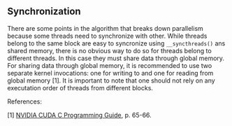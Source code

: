 ## Synchronization

There are some points in the algorithm that breaks down parallelism because some threads need to synchronize with other. 
While threads belong to the same block are easy to syncronize using `__syncthreads()` ans shared memory, there is no obvious
way to do so for threads belong to different threads. In this case they must share data through global memory. For sharing data through global memory,
it is recommended to use two separate kernel invocations: one for writing to and one for reading from global memory [1]. 
It is important to note that one should not rely on any executation order of threads from different blocks. 


References:  

[1] [NVIDIA CUDA C Programming Guide](https://developer.download.nvidia.com/compute/DevZone/docs/html/C/doc/CUDA_C_Programming_Guide.pdf), p. 65-66.
